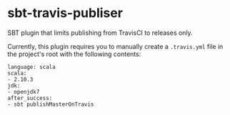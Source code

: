 sbt-travis-publiser
===================

SBT plugin that limits publishing from TravisCI to releases only.

Currently, this plugin requires you to manually create a `.travis.yml` file
in the project's root with the following contents:

    language: scala
    scala:
    - 2.10.3
    jdk:
    - openjdk7
    after_success:
    - sbt publishMasterOnTravis

